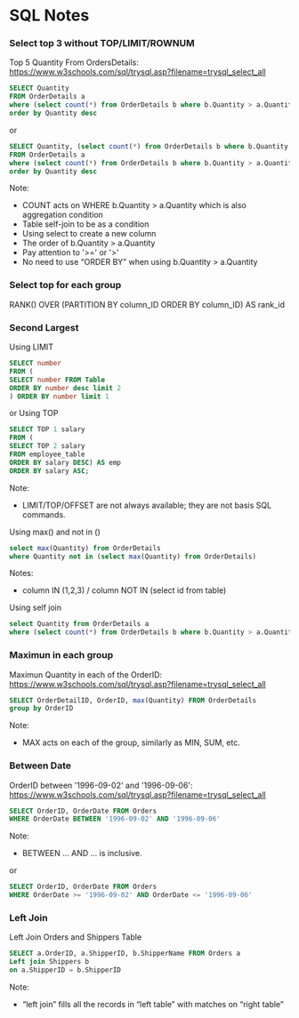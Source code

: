 SQL Notes
==========

### Select top 3 without TOP/LIMIT/ROWNUM

Top 5 Quantity From OrdersDetails:
https://www.w3schools.com/sql/trysql.asp?filename=trysql_select_all

```sql
SELECT Quantity 
FROM OrderDetails a
where (select count(*) from OrderDetails b where b.Quantity > a.Quantity) < 3
order by Quantity desc
```
or 

```sql
SELECT Quantity, (select count(*) from OrderDetails b where b.Quantity > a.Quantity) as rnk 
FROM OrderDetails a
where (select count(*) from OrderDetails b where b.Quantity > a.Quantity) < 3
order by Quantity desc
```
Note: 
  - COUNT acts on WHERE b.Quantity > a.Quantity which is also aggregation condition 
  - Table self-join to be as a condition
  - Using select to create a new column
  - The order of b.Quantity > a.Quantity
  - Pay attention to '>=' or '>'
  - No need to use “ORDER BY” when using b.Quantity > a.Quantity

### Select top for each group

RANK() OVER (PARTITION BY column_ID ORDER BY column_ID) AS rank_id

### Second Largest 

Using LIMIT

```sql
SELECT number
FROM (
SELECT number FROM Table
ORDER BY number desc limit 2
) ORDER BY number limit 1
```

or Using TOP

```sql
SELECT TOP 1 salary   
FROM (  
SELECT TOP 2 salary  
FROM employee_table  
ORDER BY salary DESC) AS emp  
ORDER BY salary ASC;

```

Note:
  - LIMIT/TOP/OFFSET are not always available; they are not basis SQL commands. 

Using max() and not in ()

```sql
select max(Quantity) from OrderDetails
where Quantity not in (select max(Quantity) from OrderDetails)
```

Notes:
  - column IN (1,2,3) / column NOT IN (select id from table)

Using self join

```sql
select Quantity from OrderDetails a
where (select count(*) from OrderDetails b where b.Quantity > a.Quantity) = 1
```

### Maximun in each group

Maximun Quantity in each of the OrderID:
https://www.w3schools.com/sql/trysql.asp?filename=trysql_select_all

```sql
SELECT OrderDetailID, OrderID, max(Quantity) FROM OrderDetails
group by OrderID
```

Note: 
  - MAX acts on each of the group, similarly as MIN, SUM, etc. 
  
### Between Date

OrderID between '1996-09-02' and '1996-09-06':
https://www.w3schools.com/sql/trysql.asp?filename=trysql_select_all

```sql
SELECT OrderID, OrderDate FROM Orders
WHERE OrderDate BETWEEN '1996-09-02' AND '1996-09-06'
```

Note:
  - BETWEEN ... AND ... is inclusive.

or 

```sql
SELECT OrderID, OrderDate FROM Orders
WHERE OrderDate >= '1996-09-02' AND OrderDate <= '1996-09-06'
```

### Left Join

Left Join Orders and Shippers Table

```sql
SELECT a.OrderID, a.ShipperID, b.ShipperName FROM Orders a
Left join Shippers b
on a.ShipperID = b.ShipperID
```

Note:
  - “left join” fills all the records in “left table” with matches on “right table”
  




